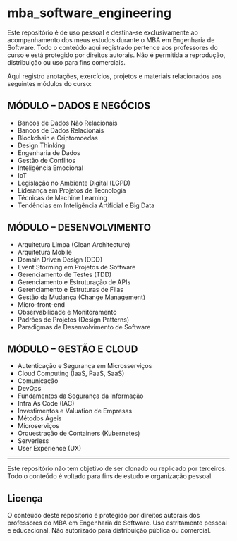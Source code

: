 # mba_software_engineering

Este repositório é de uso pessoal e destina-se exclusivamente ao acompanhamento dos meus estudos durante o MBA em Engenharia de Software.
Todo o conteúdo aqui registrado pertence aos professores do curso e está protegido por direitos autorais. Não é permitida a reprodução, distribuição ou uso para fins comerciais.

Aqui registro anotações, exercícios, projetos e materiais relacionados aos seguintes módulos do curso:

## MÓDULO – DADOS E NEGÓCIOS

- Bancos de Dados Não Relacionais
- Bancos de Dados Relacionais
- Blockchain e Criptomoedas
- Design Thinking
- Engenharia de Dados
- Gestão de Conflitos
- Inteligência Emocional
- IoT
- Legislação no Ambiente Digital (LGPD)
- Liderança em Projetos de Tecnologia
- Técnicas de Machine Learning
- Tendências em Inteligência Artificial e Big Data

## MÓDULO – DESENVOLVIMENTO

- Arquitetura Limpa (Clean Architecture)
- Arquitetura Mobile
- Domain Driven Design (DDD)
- Event Storming em Projetos de Software
- Gerenciamento de Testes (TDD)
- Gerenciamento e Estruturação de APIs
- Gerenciamento e Estruturas de Filas
- Gestão da Mudança (Change Management)
- Micro-front-end
- Observabilidade e Monitoramento
- Padrões de Projetos (Design Patterns)
- Paradigmas de Desenvolvimento de Software

## MÓDULO – GESTÃO E CLOUD

- Autenticação e Segurança em Microsserviços
- Cloud Computing (IaaS, PaaS, SaaS)
- Comunicação
- DevOps
- Fundamentos da Segurança da Informação
- Infra As Code (IAC)
- Investimentos e Valuation de Empresas
- Métodos Ágeis
- Microserviços
- Orquestração de Containers (Kubernetes)
- Serverless
- User Experience (UX)

---

Este repositório não tem objetivo de ser clonado ou replicado por terceiros. Todo o conteúdo é voltado para fins de estudo e organização pessoal.

## Licença

O conteúdo deste repositório é protegido por direitos autorais dos professores do MBA em Engenharia de Software. Uso estritamente pessoal e educacional. Não autorizado para distribuição pública ou comercial.
